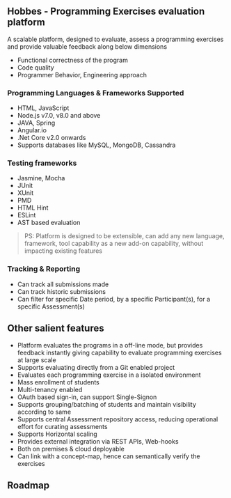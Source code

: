 ## Hobbes - Programming Exercises evaluation platform
A scalable platform, designed to evaluate, assess a programming exercises and provide valuable feedback along below dimensions

- Functional correctness of the program
- Code quality
- Programmer Behavior, Engineering approach

### Programming Languages & Frameworks Supported
- HTML, JavaScript
- Node.js v7.0, v8.0 and above
- JAVA, Spring
- Angular.io
- .Net Core v2.0 onwards
- Supports databases like MySQL, MongoDB, Cassandra

### Testing frameworks
- Jasmine, Mocha
- JUnit
- XUnit
- PMD
- HTML Hint
- ESLint
- AST based evaluation

> PS: Platform is designed to be extensible, can add any new language, framework, tool capability as a new add-on capability, without impacting existing features

### Tracking & Reporting
- Can track all submissions made
- Can track historic submissions
- Can filter for specific Date period, by a specific Participant(s), for a specific Assessment(s)

## Other salient features
- Platform evaluates the programs in a off-line mode, but provides feedback instantly giving capability to evaluate programming exercises at large scale
- Supports evaluating directly from a Git enabled project
- Evaluates each programming exercise in a isolated environment
- Mass enrollment of students
- Multi-tenancy enabled
- OAuth based sign-in, can support Single-Signon
- Supports grouping/batching of students and maintain visibility according to same
- Supports central Assessment repository access, reducing operational effort for curating assessments
- Supports Horizontal scaling
- Provides external integration via REST APIs, Web-hooks
- Both on premises & cloud deployable
- Can link with a concept-map, hence can semantically verify the exercises

## Roadmap

